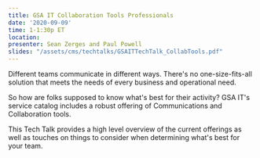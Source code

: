 ```yaml
---
title: GSA IT Collaboration Tools Professionals
date: '2020-09-09'
time: 1-1:30p ET
location:
presenter: Sean Zerges and Paul Powell
slides: "/assets/cms/techtalks/GSAITTechTalk_CollabTools.pdf"
---
```


Different teams communicate in different ways.  There's no one-size-fits-all solution that meets the needs of every business and operational need.

So how are folks supposed to know what's best for their activity?  GSA IT's service catalog includes a robust offering of Communications and Collaboration tools.

This Tech Talk provides a high level overview of the current offerings as well as touches on things to consider when determining what's best for your team.
